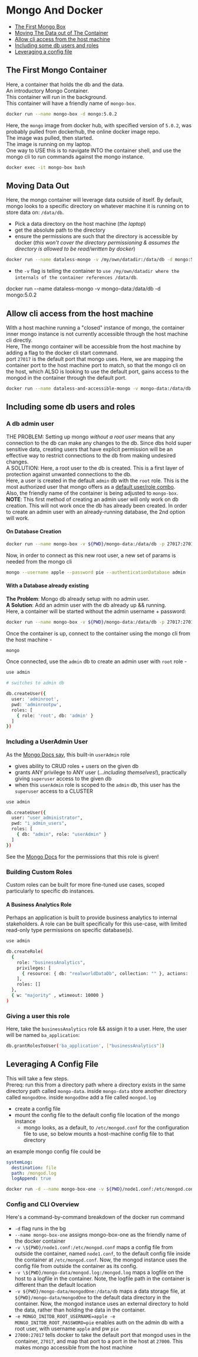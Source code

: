 # Mongo And Docker

- [The First Mongo Box](#the-first-mongo-container)
- [Moving The Data out of The Container](#moving-data-out)
- [Allow cli access from the host machine](#allow-cli-access-from-the-host-machine)
- [Including some db users and roles](#including-some-db-users-and-roles)
- [Leveraging a config file](#leveraging-a-config-file)

## The First Mongo Container

Here, a container that holds the db and the data.  
An introductory Mongo Container.  
This container will run in the background.  
This container will have a friendly name of `mongo-box`.

```bash
docker run --name mongo-box -d mongo:5.0.2
```

Here, the `mongo` image from docker hub, with specified version of `5.0.2`, was probably pulled from dockerhub, the online docker image repo.  
The image was pulled, then started.  
The image is running on my laptop.  
One way to USE this is to navigate INTO the container shell, and use the mongo cli to run commands against the mongo instance.

```bash
docker exec -it mongo-box bash
```

## Moving Data Out

Here, the mongo container will leverage data outside of itself.
By default, mongo looks to a specific directory on whatever machine it is running on to store data on: `/data/db`.

- Pick a data directory on the host machine (_the laptop_)
- get the absolute path to the directory
- ensure the permissions are such that the directory is accessible by docker (_this won't cover the directory permissioning & assumes the directory is allowed to be read/written by docker_)

```bash
docker run --name dataless-mongo -v /my/own/datadir:/data/db -d mongo:5.0.2
```

- the `-v` flag is telling the container to `use /my/own/datadir where the internals of the container references /data/db`.

docker run --name dataless-mongo -v mongo-data:/data/db -d mongo:5.0.2

## Allow cli access from the host machine

With a host machine running a "closed" instance of mongo, the container inner mongo instance is not currently accessible through the host machine cli directly.  
Here, The mongo container will be accessible from the host machine by adding a flag to the docker cli start command.  
port `27017` is the default port that mongo uses. Here, we are mapping the container port to the host machine port to match, so that the mongo cli on the host, which ALSO is looking to use the default port, gains access to the mongod in the container through the default port.

```bash
docker run --name dataless-and-accessible-mongo -v mongo-data:/data/db -p 27017:27017 -d mongo:5.0.2
```

## Including some db users and roles

### A db admin user

THE PROBLEM: Setting up mongo _without a root user_ means that any connection to the db can make any changes to the db. Since dbs hold super sensitive data, creating users that have explicit permission will be an effective way to restrict connections to the db from making undesired changes.  
A SOLUTION: Here, a root user to the db is created. This is a first layer of protection against unwanted connections to the db.  
Here, a user is created in the default `admin` db with the `root` role. This is the most authorized user that mongo offers as a [default user/role combo](https://docs.mongodb.com/manual/reference/built-in-roles/).  
Also, the friendly name of the container is being adjusted to `mongo-box`.  
**NOTE**: This first method of creating an admin user will only work on db creation. This will not work once the db has already been created. In order to create an admin user with an already-running database, the 2nd option will work.

#### On Database Creation

```bash
docker run --name mongo-box -v ${PWD}/mongo-data:/data/db -p 27017:27017 -d -e MONGO_INITDB_ROOT_USERNAME=apple -e MONGO_INITDB_ROOT_PASSWORD=pie mongo:5.0.2
```

Now, in order to connect as this new root user, a new set of params is needed from the mongo cli

```bash
mongo --username apple --password pie --authenticationDatabase admin
```

#### With a Database already existing

**The Problem**: Mongo db already setup with no admin user.  
**A Solution**: Add an admin user with the db already up && running.  
Here, a container will be started without the admin username + password:

```bash
docker run --name mongo-box -v ${PWD}/mongo-data:/data/db -p 27017:27017 -d mongo:5.0.2
```

Once the container is up, connect to the container using the mongo cli from the host machine -

```bash
mongo
```

Once connected, use the `admin` db to create an admin user with `root` role -

```bash
use admin

# switches to admin db

db.createUser({
  user: 'adminroot',
  pwd: 'adminrootpw',
  roles: [
    { role: 'root', db: 'admin' }
  ]
})

```

### Including a UserAdmin User

As the [Mongo Docs say](https://docs.mongodb.com/manual/reference/built-in-roles/), this built-in `userAdmin` role

- gives ability to CRUD roles + users on the given db
- grants ANY privilege to ANY user (..._including themselves!_), practically giving `superuser` access to the given db
- when this `userAdmin` role is scoped to the `admin` db, this user has the `superuser` access to a CLUSTER

```bash
use admin

db.createUser({
  user: "user_administrator",
  pwd: "i_admin_users",
  roles: [
    { db: "admin", role: "userAdmin" }
  ]
})
```

See the [Mongo Docs](https://docs.mongodb.com/manual/reference/built-in-roles/#mongodb-authrole-userAdmin) for the permissions that this role is given!

### Building Custom Roles

Custom roles can be built for more fine-tuned use cases, scoped particularly to specific db instances.

#### A Business Analytics Role

Perhaps an application is built to provide business analytics to internal stakeholders. A role can be built specifically for this use-case, with limited read-only type permissions on specific database(s).

```bash
use admin

db.createRole(
  {
    role: "businessAnalytics",
    privileges: [
      { resource: { db: "realworldDataDb", collection: "" }, actions: [ "find", "aggregate","count","distinct","listIndexes" ] }
    ],
    roles: []
  },
  { w: "majority" , wtimeout: 10000 }
)

```

### Giving a user this role

Here, take the `businessAnalytics` role && assign it to a user. Here, the user will be named `ba_application`:

```bash
db.grantRolesToUser('ba_application', ["businessAnalytics"])
```

## Leveraging A Config File

This will take a few steps.  
Prereq: run this from a directory path where a directory exists in the same directory path called `mongo-data`. inside `mongo-data` store another directory called `mongodOne`. inside `mongodOne` add a file called `mongod.log`

- create a config file
- mount the config file to the default config file location of the mongo instance
  - mongo looks, as a default, to `/etc/mongod.conf` for the configuration file to use, so below mounts a host-machine config file to that directory

an example mongo config file could be

```yaml
systemLog:
  destination: file
  path: /mongod.log
  logAppend: true
```

```bash
docker run -d --name mongo-box-one -v ${PWD}/node1.conf:/etc/mongod.conf -v ${PWD}/mongo-data/mongod.log:/mongod.log -v ${PWD}/mongo-data/mongodOne:/data/db -e MONGO_INITDB_ROOT_USERNAME=apple -e MONGO_INITDB_ROOT_PASSWORD=pie -p 27000:27017 mongo:5.0.2 --config /etc/mongod.conf

```

### Config and CLI Overview

Here's a command-by-command breakdown of the docker run command

- `-d` flag runs in the bg
- `--name mongo-box-one` assigns mongo-box-one as the friendly name of the docker container
- `-v \${PWD}/node1.conf:/etc/mongod.conf` maps a config file from outside the container, named `node1.conf`, to the default config file inside the container at `/etc/mongod.conf`. Now, the mongod instance uses the config file from outside the container as its config.
- `-v \${PWD}/mongo-data/mongod.log:/mongod.log` maps a logfile on the host to a logfile in the container. Note, the logfile path in the container is different than the default location
- `-v ${PWD}/mongo-data/mongodOne:/data/db` maps a data storage file, at `${PWD}/mongo-data/mongodOne` to the default data directory in the container. Now, the mongod instance uses an external directory to hold the data, rather than holding the data in the container.
- `-e MONGO_INITDB_ROOT_USERNAME=apple -e MONGO_INITDB_ROOT_PASSWORD=pie` enables auth on the admin db with a root user, with username `apple` and pw `pie`
- `27000:27017` tells docker to take the default port that mongod uses in the container, `27017`, and map that port to a port in the host at `27000`. This makes mongo accessible from the host machine
